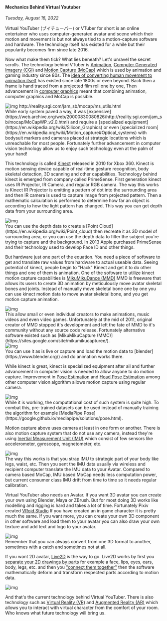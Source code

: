 #### Mechanics Behind Virtual Youtuber
_Tuesday, August 16, 2022_

Virtual YouTuber (ブイチューバー) or VTuber for short is an online 
entertainer who uses computer-generated avatar and scene which their 
motion and movement is but not always tied to a motion-capture software 
and hardware. The technology itself has existed for a while but their 
popularity becomes firm since late 2016.

Now what make them tick? What lies beneath? Let's unravel the secret 
scrolls. The technology behind VTuber is 
[Animation](https://en.wikipedia.org/wiki/Animation), 
[Computer Generated Imagery (CGI)](https://en.wikipedia.org/wiki/Computer-generated_imagery) and 
[Motion Capture (MoCap)](https://en.wikipedia.org/wiki/Motion_capture) 
which is used by animation and gaming industry since 80s. The 
[idea of converting human movement to animation itself](https://en.wikipedia.org/wiki/Rotoscoping) 
has existed since late 1800s or even beyond. Back then a frame is hand 
traced from a projected film roll one by one, Then advancement in 
[computer graphics](https://en.wikipedia.org/wiki/Computer_graphics) 
meant that combining animation, computer graphics and MoCap is possible.

<div class="row">
	<div class="col-sm-2"></div>
	<div class="col-sm-8">
		<div class="thumbnail">
			<img class="img-responsive" src="./posts/2022-08-16-mechanics-behind-virtual-youtuber/07.jpg" alt="img">
			<a>http://reality.sgi.com/jam_sb/mocap/ms_utils.html</a>
		</div>
	</div>
	<div class="col-sm-2"></div>
</div>
While early system paved a way, it was 
[expensive](https://web.archive.org/web/20000830080826/http://reality.sgi.com/jam_sb/mocap/MoCapWP_v2.0.html) 
and require a 
[specialized equipment](https://en.wikipedia.org/wiki/Silicon_Graphics) 
or even [specialized room](https://en.wikipedia.org/wiki/Motion_capture#Optical_systems) 
with bodysuit markers and cameras placed at strategic locations which 
is unreachable for most people. Fortunately further advancement in 
computer vision technology allow us to enjoy such technology even at the 
palm of your hand!

This technology is called [Kinect](https://en.wikipedia.org/wiki/Kinect) 
released in 2010 for Xbox 360. Kinect is motion sensing device capable 
of real-time gesture recognition, body skeletal detection, 3D scanning 
and other capabilities. Technology behind kinect is emerged from company 
called PrimeSense. First generation kinect uses IR Projector, IR Camera, 
and regular RGB camera. The way this works is Kinect IR Projector is 
emitting a pattern of dot into the surrounding area and then IR camera 
is used to capture image from projected pattern. Then a mathematic 
calculation is performed to determine how far an object is according 
to how the light pattern has changed. This way you can get depth data 
from your surrounding area. 
<div class="row">
	<div class="col-sm-2"></div>
	<div class="col-sm-8">
		<div class="thumbnail">
			<img class="img-responsive" src="./posts/2022-08-16-mechanics-behind-virtual-youtuber/01.jpg" alt="img">
		</div>
	</div>
	<div class="col-sm-2"></div>
</div>
You can use the depth data to create a 
[Point Cloud](https://en.wikipedia.org/wiki/Point_cloud) then recreate it 
as 3D model of surrounding area, or you can use the depth data to filter 
the subject you're trying to capture and the background. In 2013 Apple 
purchased PrimeSense and their technology used to develop Face ID and other 
things.

But hardware just one part of the equation. You need a piece of software 
to get and translate raw values from hardware to actual useable data. Seeing 
potential of kinect, people begin to "Hack" Kinect and get it to do other 
things and one of them is animation. One of the software to utilize kinect 
motion capture capabilities is 
[MikuMikuDance (MMD)](https://en.wikipedia.org/wiki/MikuMikuDance) 
MMD is freeware that allows its users to create 3D animation by meticulously 
move avatar skeletal bones and joints. Instead of manually move skeletal bone 
one by one you can use kinect motion data to move avatar skeletal bone, and you 
get motion capture animation.
<div class="row">
	<div class="col-sm-2"></div>
	<div class="col-sm-8">
		<div class="thumbnail">
			<img class="img-responsive" src="./posts/2022-08-16-mechanics-behind-virtual-youtuber/02.png" alt="img">
		</div>
	</div>
	<div class="col-sm-2"></div>
</div>
This allow small or even individual creators to make animations, music 
videos and even video games. Unfortunately at the mid of 2011, original 
creator of MMD stopped it's development and left the fate of MMD to it's 
community without any source code release. Fortunately alternative 
software existed such as [MikuMikuCapture (MMC)](https://sites.google.com/site/mikumikucapturee/).
<div class="row">
	<div class="col-sm-2"></div>
	<div class="col-sm-8">
		<div class="thumbnail">
			<img class="img-responsive" src="./posts/2022-08-16-mechanics-behind-virtual-youtuber/03.png" alt="img">
		</div>
	</div>
	<div class="col-sm-2"></div>
</div>
You can use it as is live or capture and load the motion data to 
[blender](https://www.blender.org/) and do animation works there.

While kinect is great, kinect is specialized equipment after all and 
further advancement in computer vision is needed to allow anyone to do 
motion capture. Improvement in 
[Pose Estimation](https://learnopencv.com/deep-learning-based-human-pose-estimation-using-opencv-cpp-python/) and 
[Head Pose Estimation](https://learnopencv.com/head-pose-estimation-using-opencv-and-dlib/) 
among other computer vision algorithm allows motion capture using regular 
camera. 
<div class="row">
	<div class="col-sm-3"></div>
	<div class="col-sm-6">
		<div class="thumbnail">
			<img class="img-responsive" src="./posts/2022-08-16-mechanics-behind-virtual-youtuber/00.png" alt="img">
		</div>
	</div>
	<div class="col-sm-3"></div>
</div>
While it is working, the computational cost of such system is quite high. 
To combat this, pre-trained datasets can be used instead of manually training 
the algorithm for example 
[MediaPipe Pose](https://google.github.io/mediapipe/solutions/pose.html).

Motion capture above uses camera at least in one form or another. There is 
also motion capture system that do not use any camera, instead they're using 
[Inertial Measurement Unit (IMU)](https://en.wikipedia.org/wiki/Inertial_measurement_unit) 
which consist of few sensors like accelerometer, gyroscope, magnetometer, etc.
<div class="row">
	<div class="col-sm-3"></div>
	<div class="col-sm-6">
		<div class="thumbnail">
			<img class="img-responsive" src="./posts/2022-08-16-mechanics-behind-virtual-youtuber/06.png" alt="img">
		</div>
	</div>
	<div class="col-sm-3"></div>
</div>
The way this works is that you strap IMU to strategic part of your body like 
legs, waist, etc. Then you sent the IMU data usually via wireless and recipient 
computer translate the IMU data to your Avatar. Compared to camera based MoCap, 
IMU based MoCap needs less computation power, but current consumer class IMU 
drift from time to time so it needs regular calibration.

Virtual YouTuber also needs an Avatar. If you want 3D avatar you can create your 
own using Blender, Maya or ZBrush. But for most doing 3D works like modelling 
and rigging is hard and takes a lot of time. Fortunately Pixiv created 
[VRoid Studio](https://vroid.com/en/studio) If you have created an in game 
character it is pretty much the same. If you want more, you can create your 
own 3D component in other software and load them to your avatar you can also 
draw your own texture and add text and logo to your avatar.
<div class="row">
	<div class="col-sm-2"></div>
	<div class="col-sm-8">
		<div class="thumbnail">
			<img class="img-responsive" src="./posts/2022-08-16-mechanics-behind-virtual-youtuber/04.jpg" alt="img">
		</div>
	</div>
	<div class="col-sm-2"></div>
</div>
Remember that you can always convert from one 3D format to another, sometimes 
with a catch and sometimes not at all.

If you want 2D avatar, [Live2D](https://www.live2d.com/en/) is the way to go. 
Live2D works by first you [separate your 2D drawings by parts](https://docs.live2d.com/cubism-editor-manual/divide-the-material/) 
for example a face, lips, eyes, ears, body, legs, etc. and then you 
["connect them together"](https://docs.live2d.com/cubism-editor-manual/template/#) 
then the software mathematically deform and transform respected parts according 
to motion data.
<div class="row">
	<div class="col-sm-3"></div>
	<div class="col-sm-6">
		<div class="thumbnail">
			<img class="img-responsive" src="./posts/2022-08-16-mechanics-behind-virtual-youtuber/05.png" alt="img">
		</div>
	</div>
	<div class="col-sm-3"></div>
</div>

And that's the current technology behind Virtual YouTuber. There is also 
technology such as [Virtual Reality (VR)](https://en.wikipedia.org/wiki/Virtual_reality) 
and [Augmented Reality (AR)](https://en.wikipedia.org/wiki/Augmented_reality) 
which allows you to interact with virtual character from the comfort of your 
room. Who knows what future technology will bring us.